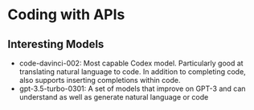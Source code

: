 # Coding with APIs

## Interesting Models

- code-davinci-002: Most capable Codex model. Particularly good at translating natural language to code. In addition to completing code, also supports inserting completions within code.
- gpt-3.5-turbo-0301: A set of models that improve on GPT-3 and can understand as well as generate natural language or code